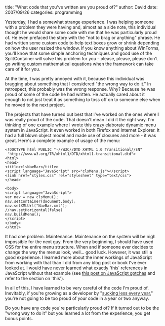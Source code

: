 
title: "What code that you've written are you proud of?"
author: David
date: 2007/09/26
categories: programming

Yesterday, I had a somewhat strange experience. I was helping someone with a problem they were having and, almost as a side note, this individual thought he would share some code with me that he was particularly proud of. He even prefaced the story with the "not to brag or anything" phrase. He had written some custom code to help text boxes grow or shrink depending on how the user resized the window. If you know anything about WinForms, you'll know that some simple anchoring techniques and good use of the SplitContainer will solve this problem for you - please, please, please don't go writing custom mathematical equations when the framework can take care of it for you. 

At the time, I was pretty annoyed with it, because this individual was bragging about something that I considered "the wrong way to do it." In retrospect, this probably was the wrong response. Why? Because he was proud of some of the code he had written. He actually cared about it enough to not just treat it as something to toss off on to someone else when he moved to the next project.

The projects that have turned out best that I've worked on the ones where I was really proud of the code. That doesn't mean I did it the right way. I'm thinking of one example where I wrote this crazy elaborate dynamic menu system in JavaScript. It even worked in both Firefox and Internet Explorer. It had a full blown object model and made use of closures and more - it was great. Here's a complete example of usage of the menu:

    <!DOCTYPE html PUBLIC "-//W3C//DTD XHTML 1.0 Transitional//EN" 
     "http://www.w3.org/TR/xhtml1/DTD/xhtml1-transitional.dtd">
    <html>
    <head>
    <title>clsNavBar</title>
    <script language="JavaScript" src="clsMenu.js"></script>
    <link href="styles.css" rel="stylesheet" type="text/css">
    </head>

    <body>
    <script language="JavaScript">
    var nav = new clsMenu();
    nav.setContainer(document.body);
    nav.setXMLUrl("NavBar.xml");
    //nav.setHorizontal(false)
    nav.buildMenu();
    </script>
    </body>
    </html>

It had one problem. Maintenance. Maintenance on the system will be nigh impossible for the next guy. From the very beginning, I should have used CSS for the entire menu structure. When and if someone ever decides to change the way the menus look, well... good luck. However, it was still a good experience. I learned more about the inner workings of JavaScript from working with that than I did from any blog post or book I've ever looked at. I would have never learned what exactly 'this' references in JavaScript without that example (see [this post on JavaScript gotchas](http://www.fitzblog.com/tabid/17782/bid/2127/Nine-Javascript-Gotchas.aspx) and refer to the section on 'this'). 

In all of this, I have learned to be very careful of the code I'm proud of. Inevitably, if you're growing as a developer by "[sucking less every year](http://www.codinghorror.com/blog/archives/000530.html)," you're not going to be too proud of your code in a year or two anyway. 

Do you have any code you're particularly proud of? If it turned out to be the "wrong way to do it" but you learned a lot from the experience, you get bonus points.

